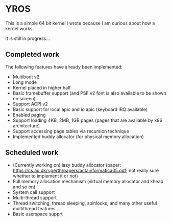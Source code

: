 # YROS

This is a simple 64 bit kernel I wrote because I am curious about how a kernel works.

It is still in progress...

## Completed work

The following features have already been implemented:

* Multiboot v2
* Long mode
* Kernel placed in higher half
* Basic framebuffer support (and PSF v2 font is also available to be shown on screen)
* Support ACPI v2
* Basic support for local apic and io apic (keyboard IRQ available)
* Enabled paging
* Support loading 4KB, 2MB, 1GB pages (pages that are available by x86 architecture)
* Support accessing page tables via recursion technique
* Implemented buddy allocator (for physical memory allocation)

## Scheduled work

* (Currently working on) lazy buddy allocator (paper: https://cs.au.dk/~gerth/papers/actainformatica05.pdf; not really sure whether to implement it or not)
* Full memory allocation mechanism (virtual memory allocator and kheap and so on)
* System call support
* Multi-thread support
* Thread switching, thread sleeping, spinlocks, and many other useful multithread features
* Basic userspace supprt
